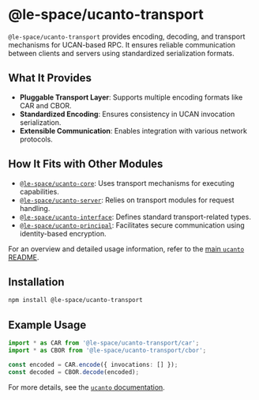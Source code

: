# @le-space/ucanto-transport

`@le-space/ucanto-transport` provides encoding, decoding, and transport mechanisms for UCAN-based RPC. It ensures reliable communication between clients and servers using standardized serialization formats.

## What It Provides
- **Pluggable Transport Layer**: Supports multiple encoding formats like CAR and CBOR.
- **Standardized Encoding**: Ensures consistency in UCAN invocation serialization.
- **Extensible Communication**: Enables integration with various network protocols.

## How It Fits with Other Modules
- [`@le-space/ucanto-core`](../core/README.md): Uses transport mechanisms for executing capabilities.
- [`@le-space/ucanto-server`](../server/README.md): Relies on transport modules for request handling.
- [`@le-space/ucanto-interface`](../interface/README.md): Defines standard transport-related types.
- [`@le-space/ucanto-principal`](../principal/README.md): Facilitates secure communication using identity-based encryption.

For an overview and detailed usage information, refer to the [main `ucanto` README](../../Readme.md).

## Installation
```sh
npm install @le-space/ucanto-transport
```

## Example Usage
```ts
import * as CAR from '@le-space/ucanto-transport/car';
import * as CBOR from '@le-space/ucanto-transport/cbor';

const encoded = CAR.encode({ invocations: [] });
const decoded = CBOR.decode(encoded);
```

For more details, see the [`ucanto` documentation](https://github.com/storacha/ucanto).